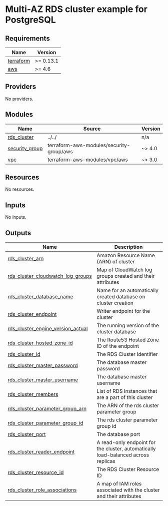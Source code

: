# Multi-AZ RDS cluster example for PostgreSQL

<!-- BEGINNING OF PRE-COMMIT-TERRAFORM DOCS HOOK -->
## Requirements

| Name | Version |
|------|---------|
| <a name="requirement_terraform"></a> [terraform](#requirement\_terraform) | >= 0.13.1 |
| <a name="requirement_aws"></a> [aws](#requirement\_aws) | >= 4.6 |

## Providers

No providers.

## Modules

| Name | Source | Version |
|------|--------|---------|
| <a name="module_rds_cluster"></a> [rds\_cluster](#module\_rds\_cluster) | ../../ | n/a |
| <a name="module_security_group"></a> [security\_group](#module\_security\_group) | terraform-aws-modules/security-group/aws | ~> 4.0 |
| <a name="module_vpc"></a> [vpc](#module\_vpc) | terraform-aws-modules/vpc/aws | ~> 3.0 |

## Resources

No resources.

## Inputs

No inputs.

## Outputs

| Name | Description |
|------|-------------|
| <a name="output_rds_cluster_arn"></a> [rds\_cluster\_arn](#output\_rds\_cluster\_arn) | Amazon Resource Name (ARN) of cluster |
| <a name="output_rds_cluster_cloudwatch_log_groups"></a> [rds\_cluster\_cloudwatch\_log\_groups](#output\_rds\_cluster\_cloudwatch\_log\_groups) | Map of CloudWatch log groups created and their attributes |
| <a name="output_rds_cluster_database_name"></a> [rds\_cluster\_database\_name](#output\_rds\_cluster\_database\_name) | Name for an automatically created database on cluster creation |
| <a name="output_rds_cluster_endpoint"></a> [rds\_cluster\_endpoint](#output\_rds\_cluster\_endpoint) | Writer endpoint for the cluster |
| <a name="output_rds_cluster_engine_version_actual"></a> [rds\_cluster\_engine\_version\_actual](#output\_rds\_cluster\_engine\_version\_actual) | The running version of the cluster database |
| <a name="output_rds_cluster_hosted_zone_id"></a> [rds\_cluster\_hosted\_zone\_id](#output\_rds\_cluster\_hosted\_zone\_id) | The Route53 Hosted Zone ID of the endpoint |
| <a name="output_rds_cluster_id"></a> [rds\_cluster\_id](#output\_rds\_cluster\_id) | The RDS Cluster Identifier |
| <a name="output_rds_cluster_master_password"></a> [rds\_cluster\_master\_password](#output\_rds\_cluster\_master\_password) | The database master password |
| <a name="output_rds_cluster_master_username"></a> [rds\_cluster\_master\_username](#output\_rds\_cluster\_master\_username) | The database master username |
| <a name="output_rds_cluster_members"></a> [rds\_cluster\_members](#output\_rds\_cluster\_members) | List of RDS Instances that are a part of this cluster |
| <a name="output_rds_cluster_parameter_group_arn"></a> [rds\_cluster\_parameter\_group\_arn](#output\_rds\_cluster\_parameter\_group\_arn) | The ARN of the rds cluster parameter group |
| <a name="output_rds_cluster_parameter_group_id"></a> [rds\_cluster\_parameter\_group\_id](#output\_rds\_cluster\_parameter\_group\_id) | The rds cluster parameter group id |
| <a name="output_rds_cluster_port"></a> [rds\_cluster\_port](#output\_rds\_cluster\_port) | The database port |
| <a name="output_rds_cluster_reader_endpoint"></a> [rds\_cluster\_reader\_endpoint](#output\_rds\_cluster\_reader\_endpoint) | A read-only endpoint for the cluster, automatically load-balanced across replicas |
| <a name="output_rds_cluster_resource_id"></a> [rds\_cluster\_resource\_id](#output\_rds\_cluster\_resource\_id) | The RDS Cluster Resource ID |
| <a name="output_rds_cluster_role_associations"></a> [rds\_cluster\_role\_associations](#output\_rds\_cluster\_role\_associations) | A map of IAM roles associated with the cluster and their attributes |
<!-- END OF PRE-COMMIT-TERRAFORM DOCS HOOK -->
